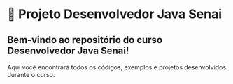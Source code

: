 # 🚀 Projeto Desenvolvedor Java Senai

## Bem-vindo ao repositório do curso Desenvolvedor Java Senai!

Aqui você encontrará todos os códigos, exemplos e projetos desenvolvidos durante o curso.

